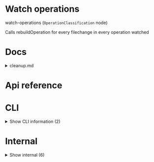 # Watch operations

watch-operations (`OperationClassification` node)

Calls rebuildOperation for every filechange in every operation watched




# Docs

<details><summary>cleanup.md</summary>
    
  # Cleanup

If you want to clean up your operations, you can do the following:

- run `removeAllFolders index`
- run `rebuildAllOperations`
- run `generateSdk`

If you don't have these cli's, make sure to install them first.

  </details>

# Api reference

# CLI

<details><summary>Show CLI information (2)</summary>
    
  # main()




| Input      |    |    |
| ---------- | -- | -- |
| - | | |
| **Output** |    |    |



## 📄 main (unexported const)

  </details>

# Internal

<details><summary>Show internal (6)</summary>
    
  # exitIfOperationsChange()

every 5 seconds compares if the operationsourcepaths have changed. If so, exits the process


| Input      |    |    |
| ---------- | -- | -- |
| allOperationSourcePaths | string[] |  |,| manualProjectRoot (optional) | string |  |
| **Output** |    |    |



## gitCommitAllCron()

const pushPosition = async () => {
const position = await getLocation();
if (position) {
push("Position", {
...position,
createdAt: Date.now(),
updatedAt: Date.now(),
createdFirstAt: Date.now(),
deletedAt: 0,
id: generateId(),
});
}
};

const pushLight = async () => {
const light = 1;
if (light) {
push("Light", {
id: generateId(),
createdFirstAt: Date.now(),
createdAt: Date.now(),
updatedAt: Date.now(),
deletedAt: 0,
light,
});
}
};

const watchLocation = async () => {
pushPosition();
setInterval(() => {
pushPosition();
}, 60000);
};

const watchLight = async () => {
pushLight();
setInterval(() => {
pushLight();
}, 60000);
};


| Input      |    |    |
| ---------- | -- | -- |
| manualProjectRoot (optional) | string |  |
| **Output** |    |    |



## watchOperations()

watches all operations and does much more


| Input      |    |    |
| ---------- | -- | -- |
| config (optional) | { manualProjectRoot?: string, <br /> } |  |
| **Output** |    |    |



## 📄 exitIfOperationsChange (exported const)

every 5 seconds compares if the operationsourcepaths have changed. If so, exits the process


## 📄 gitCommitAllCron (exported const)

## 📄 watchOperations (exported const)

watches all operations and does much more
  </details>

